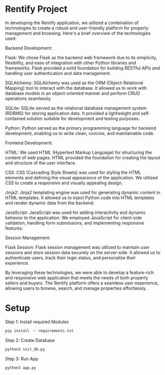 # Rentify Project

In developing the Rentify application, we utilized a combination of technologies to create a robust and user-friendly platform for property management and browsing. Here's a brief overview of the technologies used:

Backend Development:

Flask: We chose Flask as the backend web framework due to its simplicity, flexibility, and ease of integration with other Python libraries and frameworks. Flask provided a solid foundation for building RESTful APIs and handling user authentication and data management.
    
SQLAlchemy: SQLAlchemy was used as the ORM (Object-Relational Mapping) tool to interact with the database. It allowed us to work with database models in an object-oriented manner and perform CRUD operations seamlessly.

SQLite: SQLite served as the relational database management system (RDBMS) for storing application data. It provided a lightweight and self-contained solution suitable for development and testing purposes.

Python: Python served as the primary programming language for backend development, enabling us to write clean, concise, and maintainable code.

Frontend Development:

HTML: We used HTML (Hypertext Markup Language) for structuring the content of web pages. HTML provided the foundation for creating the layout and structure of the user interface.

CSS: CSS (Cascading Style Sheets) was used for styling the HTML elements and defining the visual appearance of the application. We utilized CSS to create a responsive and visually appealing design.

Jinja2: Jinja2 templating engine was used for generating dynamic content in HTML templates. It allowed us to inject Python code into HTML templates and render dynamic data from the backend.

JavaScript: JavaScript was used for adding interactivity and dynamic behavior to the application. We employed JavaScript for client-side validation, handling form submissions, and implementing responsive features.

Session Management:

Flask Session: Flask session management was utilized to maintain user sessions and store session data securely on the server-side. It allowed us to authenticate users, track their login status, and personalize their experience.

By leveraging these technologies, we were able to develop a feature-rich and responsive web application that meets the needs of both property sellers and buyers. The Rentify platform offers a seamless user experience, allowing users to browse, search, and manage properties effortlessly.

# Setup
Step 1: Install required Modules

```bash
pip install -r requirements.txt
```
Step 2: Create Database

```bash
python3 init_db.py 
```
Step 3: Run App

```bash
python3 app.py
```
